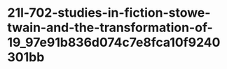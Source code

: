 # 21l-702-studies-in-fiction-stowe-twain-and-the-transformation-of-19_97e91b836d074c7e8fca10f9240301bb